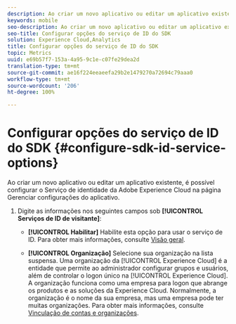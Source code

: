 ```yaml
---
description: Ao criar um novo aplicativo ou editar um aplicativo existente, é possível configurar as opções do Serviço de identidade da Adobe Experience Platform na página Gerenciar configurações do aplicativo.
keywords: mobile
seo-description: Ao criar um novo aplicativo ou editar um aplicativo existente, é possível configurar as opções do Serviço de identidade da Adobe Experience Platform na página Gerenciar configurações do aplicativo.
seo-title: Configurar opções do serviço de ID do SDK
solution: Experience Cloud,Analytics
title: Configurar opções do serviço de ID do SDK
topic: Metrics
uuid: e69b57f7-153a-4a95-9c1e-c07fe29dea2d
translation-type: tm+mt
source-git-commit: ae16f224eeaeefa29b2e1479270a72694c79aaa0
workflow-type: tm+mt
source-wordcount: '206'
ht-degree: 100%

---
```



# Configurar opções do serviço de ID do SDK {#configure-sdk-id-service-options}

Ao criar um novo aplicativo ou editar um aplicativo existente, é possível configurar o Serviço de identidade da Adobe Experience Cloud na página Gerenciar configurações do aplicativo.

1. Digite as informações nos seguintes campos sob **[!UICONTROL Serviços de ID de visitante]**:

   * **[!UICONTROL Habilitar]**
Habilite esta opção para usar o serviço de ID. Para obter mais informações, consulte [Visão geral](https://docs.adobe.com/content/help/pt-BR/id-service/using/intro/overview.html).

   * **[!UICONTROL Organização]**
Selecione sua organização na lista suspensa.
Uma organização da [!UICONTROL Experience Cloud] é a entidade que permite ao administrador configurar grupos e usuários, além de controlar o logon único na [!UICONTROL Experience Cloud]. A organização funciona como uma empresa para logon que abrange os produtos e as soluções da Experience Cloud. Normalmente, a organização é o nome da sua empresa, mas uma empresa pode ter muitas organizações. Para obter mais informações, consulte [Vinculação de contas e organizações](https://docs.adobe.com/content/help/pt-BR/core-services/interface/manage-users-and-products/organizations.html).
